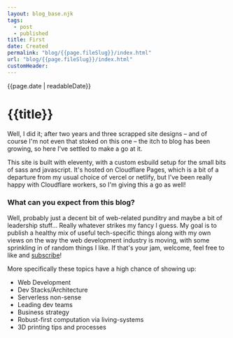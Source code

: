 ```yaml
---
layout: blog_base.njk
tags: 
  - post
  - published
title: First
date: Created
permalink: "blog/{{page.fileSlug}}/index.html"
url: "blog/{{page.fileSlug}}/index.html"
customHeader: 
---
```


{{page.date | readableDate}}
# {{title}}

Well, I did it; after two years and three scrapped site designs – and of course I'm not even that stoked on this one – the itch to blog has been growing, so here I've settled to make a go at it.

This site is built with eleventy, with a custom esbuild setup for the small bits of sass and javascript. It's hosted on Cloudflare Pages, which is a bit of a departure from my usual choice of vercel or netlify, but I've been really happy with Cloudflare workers, so I'm giving this a go as well!

### What can you expect from this blog?

Well, probably just a decent bit of web-related punditry and maybe a bit of leadership stuff... Really whatever strikes my fancy I guess. My goal is to publish a healthy mix of useful tech-specific things along with my own views on the way the web development industry is moving, with some sprinkling in of random things I like. If that's your jam, welcome, feel free to like and [subscribe](/feed.xml)!

More specifically these topics have a high chance of showing up:

- Web Development
- Dev Stacks/Architecture
- Serverless non-sense
- Leading dev teams
- Business strategy
- Robust-first computation via living-systems
- 3D printing tips and processes